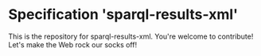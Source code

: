 
# Specification 'sparql-results-xml'

This is the repository for sparql-results-xml. You're welcome to contribute! Let's make the Web rock our socks
off!
